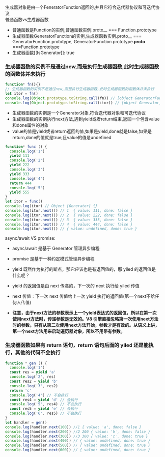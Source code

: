 生成器对象是由一个FeneratorFunction返回的,并且它符合迭代器协议和可迭代协议  
普通函数vs生成器函数
- 普通函数是Function的实例,普通函数实例.proto__ === Function.prototype
- 生成器函数GeneratorFunction的实例,生成器函数实例.proto__ === GeneratorFunction.prototype, GeneratorFunction.prototype.__proto__ ===Function.prototype
- 生成器函数[[IsGenerator]]: true

### **生成器函数的实例不是通过new,而是执行生成器函数,此时生成器函数的函数体并未执行**
```js
function* fn(){}
// 生成器函数的实例不是通过new,而是执行生成器函数,此时生成器函数的函数体并未执行
let itor = fn()
console.log(Object.prototype.toString.call(fn)) // [object GeneratorFunction]
console.log(Object.prototype.toString.call(itor)) // [object Generator]
```

- 生成器函数的实例是一个Generator对象,符合迭代器对象和可迭代协议
- 生成器函数的实例执行next方法,遇到yield或者return结束,返回一个包含value和done属性的对象
- value的值是yield或者return返回的值,如果是yield,done就是false,如果是return,done的值就是true,且value的值是undefined

```js
function* func () {
  console.log('1')
  yield 111
  console.log('2')
  yield 222
  console.log('3')
  yield 333
  console.log('4')
  return 444
  console.log('5')
  yield 555
}
let itor = func()
console.log(itor) // Object [Generator] {}
console.log(itor.next()) // 1  { value: 111, done: false }
console.log(itor.next()) // 2  { value: 222, done: false }
console.log(itor.next()) // 3  { value: 333, done: false }
console.log(itor.next()) // 4  { value: 444, done: false }
console.log(itor.next()) // { value: undefined, done: true }
```

async/await VS promise:
- async/await 是基于 Generator 管理异步编程
- promise 是基于一种约定模式管理异步编程

- yield 既然作为执行的断点，那它应该也是有返回值的，那 yiled 的返回值是什么呢？
- yield 的返回值是由 next 传递的，下一次的 next 执行给 yiled 传值
- next 传值：下一次 next 传值给上一次 yield 执行的返回值(第一个next不给任何人传值)
- **注意，由于next方法的参数表示上一个yield表达式的返回值，所以在第一次使用next方法时，传递参数是无效的。V8 引擎直接忽略第一次使用next方法时的参数，只有从第二次使用next方法开始，参数才是有效的。从语义上讲，第一个next方法用来启动遍历器对象，所以不用带有参数。**

### **生成器函数如果有 return 语句，return 语句后面的 yiled 还是能执行，其他的代码不会执行**
```js
function * gen () {
  console.log('1')
  const res = yield 'a'
  console.log('2', res)
  const res2 = yield 'b'
  console.log('3', res2)
  return 'c'
  console.log('4') // 不会执行
  const res4 = yield 'd' // 会执行
  console.log('5', res4) // 不会执行
  const res5 = yield 'e' // 会执行
  console.log('6', res5) // 不会执行
}
let handler = gen()
console.log(handler.next(100)) //1 { value: 'a', done: false }
console.log(handler.next(200)) //2 200 { value: 'b', done: false }
console.log(handler.next(300)) //3 300 { value: 'c', done: true }
console.log(handler.next(400)) // { value: undefined, done: true }
console.log(handler.next(500)) // { value: undefined, done: true }
console.log(handler.next(600)) // { value: undefined, done: true }
```